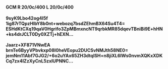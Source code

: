#### GCM R 20/0c/400 L 20/0c/400
**9syK9Lbo42og4I5f**<br/>**1ig87rTQpzHlbY8b0nt+webozq7bsdZEhmBX64Su4T4=**<br/>**ESHdKtCXq19qaV0Hgrifo3ZpMBmxncNT9qrbkMR85dqevTBniBi9E+hHN+ks4drJCLT0Dy0XZTj+hEXN...**<br/><br/>
**Jaarz+XF871VNwEA**<br/>**brnTe6ByyVPbvkxp08I0heVEopu2DUCSvNMJth58NE0=**<br/>**jemNm11Abf7GJG2/+6o2uYAx65ZH3dtqlSH+n8jiXL6lWs0nvmXQKxXDKCq7zx4IZzXyCnL5zxlUPNNC...**